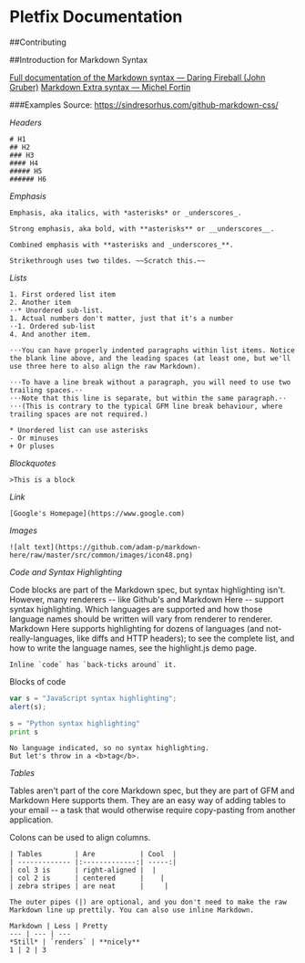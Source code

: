 # Pletfix Documentation

##Contributing

##Introduction for Markdown Syntax

[Full documentation of the Markdown syntax — Daring Fireball (John Gruber)](https://daringfireball.net/projects/markdown/)
[Markdown Extra syntax — Michel Fortin](https://michelf.ca/projects/php-markdown/extra/)

###Examples
Source: https://sindresorhus.com/github-markdown-css/

*Headers*
~~~
# H1
## H2
### H3
#### H4
##### H5
###### H6
~~~

*Emphasis*
~~~
Emphasis, aka italics, with *asterisks* or _underscores_.

Strong emphasis, aka bold, with **asterisks** or __underscores__.

Combined emphasis with **asterisks and _underscores_**.

Strikethrough uses two tildes. ~~Scratch this.~~
~~~

*Lists*
~~~
1. First ordered list item
2. Another item
⋅⋅* Unordered sub-list.
1. Actual numbers don't matter, just that it's a number
⋅⋅1. Ordered sub-list
4. And another item.

⋅⋅⋅You can have properly indented paragraphs within list items. Notice the blank line above, and the leading spaces (at least one, but we'll use three here to also align the raw Markdown).

⋅⋅⋅To have a line break without a paragraph, you will need to use two trailing spaces.⋅⋅
⋅⋅⋅Note that this line is separate, but within the same paragraph.⋅⋅
⋅⋅⋅(This is contrary to the typical GFM line break behaviour, where trailing spaces are not required.)

* Unordered list can use asterisks
- Or minuses
+ Or pluses
~~~

*Blockquotes*
~~~
>This is a block
~~~

*Link*
~~~
[Google's Homepage](https://www.google.com)
~~~

*Images*
~~~
![alt text](https://github.com/adam-p/markdown-here/raw/master/src/common/images/icon48.png)
~~~

*Code and Syntax Highlighting*

Code blocks are part of the Markdown spec, but syntax highlighting isn't. However, many renderers -- like Github's and Markdown Here -- support syntax highlighting. Which languages are supported and how those language names should be written will vary from renderer to renderer. Markdown Here supports highlighting for dozens of languages (and not-really-languages, like diffs and HTTP headers); to see the complete list, and how to write the language names, see the highlight.js demo page.

~~~
Inline `code` has `back-ticks around` it.
~~~

Blocks of code

```javascript
var s = "JavaScript syntax highlighting";
alert(s);
```

```python
s = "Python syntax highlighting"
print s
```

```
No language indicated, so no syntax highlighting.
But let's throw in a <b>tag</b>.
```

*Tables*

Tables aren't part of the core Markdown spec, but they are part of GFM and Markdown Here supports them. They are an easy way of adding tables to your email -- a task that would otherwise require copy-pasting from another application.

Colons can be used to align columns.

```
| Tables        | Are           | Cool  |
| ------------- |:-------------:| -----:|
| col 3 is      | right-aligned |  |
| col 2 is      | centered      |    |
| zebra stripes | are neat      |     |

The outer pipes (|) are optional, and you don't need to make the raw Markdown line up prettily. You can also use inline Markdown.

Markdown | Less | Pretty
--- | --- | ---
*Still* | `renders` | **nicely**
1 | 2 | 3
```

